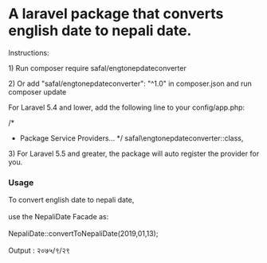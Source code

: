<!DOCTYPE html>
<html>
<head>
</head>
<body>
<h1>A laravel package that converts english date to nepali date.</h1>
<p>Instructions:</p>
<p> 1) Run composer require safal/engtonepdateconverter</p>
<p> 2) Or add "safal/engtonepdateconverter": "^1.0" in composer.json and run composer update</p>
<p>For Laravel 5.4 and lower, add the following line to your config/app.php:

/*
 * Package Service Providers...
 */
safal\engtonepdateconverter::class,


</p>
<p> 3) For Laravel 5.5 and greater, the package will auto register the provider for you. </p>

<h3>Usage</h3>
To convert english date to nepali date,<br><br>
use the NepaliDate Facade as:<br><br>
NepaliDate::convertToNepaliDate(2019,01,13);<br><br>
Output : २०७५/९/२९


</body>
</html>

